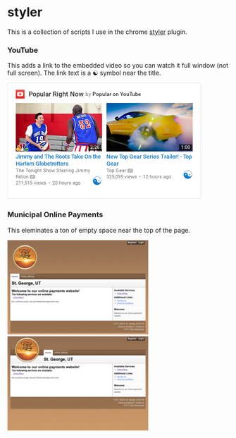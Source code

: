# styler

This is a collection of scripts I use in the chrome [styler](https://chrome.google.com/webstore/detail/styler/bogdgcfoocbajfkjjolkmcdcnnellpkb) plugin.

### YouTube

This adds a link to the embedded video so you can watch it full window (not full screen). The link text is a ☯ symbol near the title.

![YouTube example](https://raw.githubusercontent.com/knickers/styler/master/img/youtube-example.png)

### Municipal Online Payments

This eleminates a ton of empty space near the top of the page.

![Municipal online payments example 1](https://raw.githubusercontent.com/knickers/styler/master/img/municipal-online-payment-1.png) ![Municipal online payments example 2](https://raw.githubusercontent.com/knickers/styler/master/img/municipal-online-payment-2.png)
